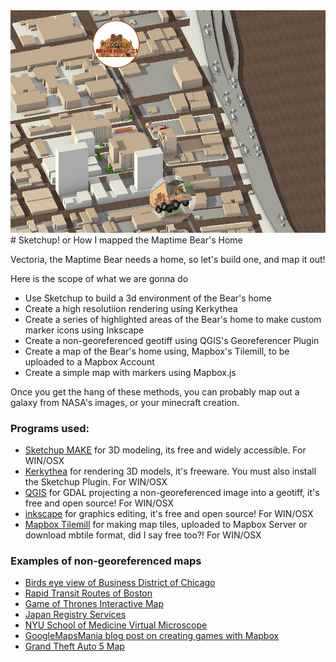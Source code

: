 <img src="https://raw.githubusercontent.com/cityhubla/SketchupToMapboxJS/master/images/cover.jpg" />
# Sketchup! or How I mapped the Maptime Bear's Home

Vectoria, the Maptime Bear needs a home, so let's build one, and map it out!

Here is the scope of what we are gonna do

 * Use Sketchup to build a 3d environment of the Bear's home
 * Create a high resolutiion rendering using Kerkythea
 * Create a series of highlighted areas of the Bear's home to make custom marker icons using Inkscape
 * Create a non-georeferenced geotiff using QGIS's Georeferencer Plugin
 * Create a map of the Bear's home using, Mapbox's Tilemill, to be uploaded to a Mapbox Account
 * Create a simple map with markers using Mapbox.js
 
Once you get the hang of these methods, you can probably map out a galaxy from NASA's images, or your minecraft creation. 





### Programs used:

 * [Sketchup MAKE](https://www.sketchup.com) for 3D modeling, its free and widely accessible. For WIN/OSX
 * [Kerkythea](http://www.kerkythea.net/cms/index.php/downloads/software) for rendering 3D models, it's freeware. You must also install the Sketchup Plugin. For WIN/OSX
 * [QGIS](https://www.qgis.org/) for GDAL projecting a non-georeferenced image into a geotiff, it's free and open source! For WIN/OSX
 * [inkscape](https://inkscape.org/) for graphics editing, it's free and open source! For WIN/OSX
 * [Mapbox Tilemill](https://www.mapbox.com/tilemill/) for making map tiles, uploaded to Mapbox Server or download mbtile format, did I say free too?! For WIN/OSX

### Examples of non-georeferenced maps
* [Birds eye view of Business District of Chicago](http://cambooth.net/maps/1898-chicago.html#5/78.309/-92.461)
* [Rapid Transit Routes of Boston](http://cambooth.net/maps/boston-nobus.html#5/57.362/-74.268)
* [Game of Thrones Interactive Map](http://www.directpackages.com/thekingsroadmap/)
* [Japan Registry Services](http://xn--n8jwd6b3cs780cv0bk57g.jp/)
* [NYU School of Medicine Virtual Microscope](http://education.med.nyu.edu/virtualmicroscope/)
* [GoogleMapsMania blog post on creating games with Mapbox](http://googlemapsmania.blogspot.com/2014/11/creating-games-with-mapbox.html)
* [Grand Theft Auto 5 Map](http://gta5-map.github.io/)
